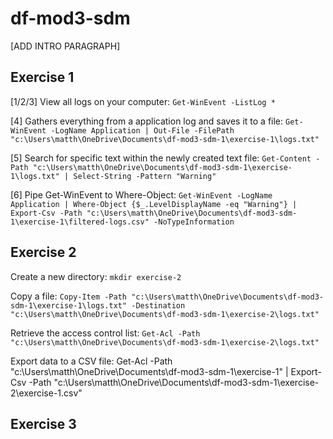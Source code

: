 # df-mod3-sdm

[ADD INTRO PARAGRAPH]

## Exercise 1

[1/2/3] View all logs on your computer: ```Get-WinEvent -ListLog *```

[4] Gathers everything from a application log and saves it to a file: ```Get-WinEvent -LogName Application | Out-File -FilePath "c:\Users\matth\OneDrive\Documents\df-mod3-sdm-1\exercise-1\logs.txt"```

[5] Search for specific text within the newly created text file: ```Get-Content -Path "c:\Users\matth\OneDrive\Documents\df-mod3-sdm-1\exercise-1\logs.txt" | Select-String -Pattern "Warning"```

[6] Pipe Get-WinEvent to Where-Object: ```Get-WinEvent -LogName Application | Where-Object {$_.LevelDisplayName -eq "Warning"} | Export-Csv -Path "c:\Users\matth\OneDrive\Documents\df-mod3-sdm-1\exercise-1\filtered-logs.csv" -NoTypeInformation```

## Exercise 2

Create a new directory: ```mkdir exercise-2```

Copy a file: ```Copy-Item -Path "c:\Users\matth\OneDrive\Documents\df-mod3-sdm-1\exercise-1\logs.txt" -Destination "c:\Users\matth\OneDrive\Documents\df-mod3-sdm-1\exercise-2\logs.txt"```

Retrieve the access control list: ```Get-Acl -Path "c:\Users\matth\OneDrive\Documents\df-mod3-sdm-1\exercise-2\logs.txt"```

Export data to a CSV file: Get-Acl -Path "c:\Users\matth\OneDrive\Documents\df-mod3-sdm-1\exercise-1" | Export-Csv -Path "c:\Users\matth\OneDrive\Documents\df-mod3-sdm-1\exercise-2\exercise-1.csv"



## Exercise 3



